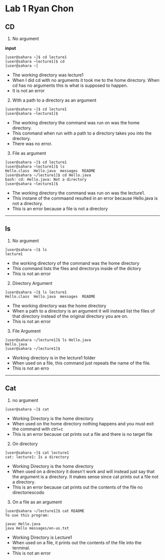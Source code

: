 # Lab 1 Ryan Chon
## CD
1. No argument


**input**
```
[user@sahara ~]$ cd lecture1
[user@sahara ~lecture1]$ cd 
[user@sahara ~]
```

* The working directory was lecture1
* When I did cd with no arguments it took me to the home directory. When cd has no arguments this is what is supposed to happen.
* It is not an error

2. With a path to a directory as an argument
```
[user@sahara ~]$ cd lecture1
[user@sahara ~lecture1]$  
```
* The working directory the command was run on was the home directory.
* This command when run with a path to a directory takes you into the drectory.
* There was no error.

3. File as argument
```
[user@sahara ~]$ cd lecture1
[user@sahara ~lecture1]$ ls 
Hello.class  Hello.java  messages  README
[user@sahara ~/lecture1]$ cd Hello.java
bash: cd: Hello.java: Not a directory
[user@sahara ~lecture1]$
```
* The working directory the command was run on was the lecture1.
* This instane of the commaand resulted in an error because Hello.java is not a directory.
* This is an error because a file is not a directory
---

## ls
1. No argument

```
[user@sahara ~]$ ls
lecture1
```
* the working directory of the command was the home directory
* This command lists the files and directorys inside of the dictory
* This is not an error
2. Directory Argument



```
[user@sahara ~]$ ls lecture1 
Hello.class  Hello.java  messages  README
```
* The working directory was the home directory
* When a path to a directory is an argument it will instead list the files of that directory instead of the original directory you are on.
* This is not an error
3. File Argument

```
[user@sahara ~/lecture1]$ ls Hello.java
Hello.java
[user@sahara ~/lecture1]$
```
* Working directory is in the lecture1 folder
* When used on a file, this command just repeats the name of the file.
* This is not an erro
---

## Cat
1. no argument



```
[user@sahara ~]$ cat

```
* Working Directory is the home directory
* When used on the home directory nothing happens and you must exit the command with ctrl+c
* This is an error because cat prints out a file and there is no target file
2. On directory


```
[user@sahara ~]$ cat lecture1
cat: lecture1: Is a directory
```
* Working Directory is the home directory
* When used on a directory it doesn't work and will instead just say that the argument is a directory. It makes sense since cat prints out a file not a directory.
* This is an error because cat prints out the contents of the file no directoriescodo
3. On a file as an argument


``` 
[user@sahara ~/lecture1]$ cat README
To use this program:

javac Hello.java
java Hello messages/en-us.txt
```
* Working Directory is Lecture1
* When used on a file, it prints out the contents of the file into the terminal.
* This is not an error